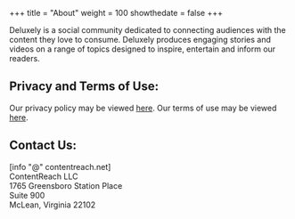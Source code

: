 +++
title = "About"
weight = 100
showthedate = false
+++

Deluxely is a social community dedicated to connecting audiences with the content they love to consume. Deluxely produces engaging stories and videos on a range of topics designed to inspire, entertain and inform our readers.

## Privacy and Terms of Use:
Our privacy policy may be viewed [here](/privacypolicy). Our terms of use may be viewed [here](/terms).

## Contact Us:
[info "@" contentreach.net]<br>
ContentReach LLC<br>
1765 Greensboro Station Place<br>
Suite 900<br>
McLean, Virginia 22102<br>